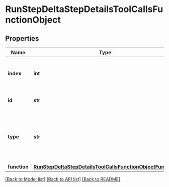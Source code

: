 # RunStepDeltaStepDetailsToolCallsFunctionObject

## Properties
Name | Type | Description | Notes
------------ | ------------- | ------------- | -------------
**index** | **int** | The index of the tool call in the tool calls array. | 
**id** | **str** | The ID of the tool call object. | [optional] 
**type** | **str** | The type of tool call. This is always going to be &#x60;function&#x60; for this type of tool call. | 
**function** | [**RunStepDeltaStepDetailsToolCallsFunctionObjectFunction**](RunStepDeltaStepDetailsToolCallsFunctionObjectFunction.md) |  | [optional] 

[[Back to Model list]](../README.md#documentation-for-models) [[Back to API list]](../README.md#documentation-for-api-endpoints) [[Back to README]](../README.md)

